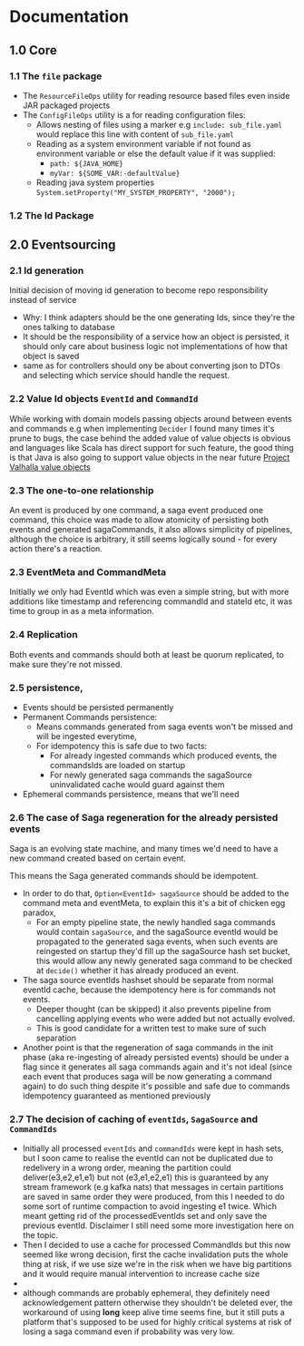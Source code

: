 # Documentation

## 1.0 Core

### 1.1 The `file` package

* The `ResourceFileOps` utility for reading resource based files even inside JAR packaged projects
* The `ConfigFileOps` utility is a for reading configuration files:
    * Allows nesting of files using a marker e.g `include: sub_file.yaml` would replace this line with content
      of `sub_file.yaml`
    * Reading as a system environment variable if not found as environment variable or else the default value if it was
      supplied:
        * `path: ${JAVA_HOME}`
        * `myVar: ${SOME_VAR:-defaultValue}`
    * Reading java system properties `System.setProperty("MY_SYSTEM_PROPERTY", "2000");`

### 1.2 The Id Package

## 2.0 Eventsourcing

### 2.1 Id generation

Initial decision of moving id generation to become repo responsibility instead of service

* Why: I think adapters should be the one generating Ids, since they're the ones talking to database
* It should be the responsibility of a service how an object is persisted, it should only care about business logic
  not implementations of how that object is saved
* same as for controllers should ony be about converting json to DTOs and selecting which service should handle the
  request.

### 2.2 Value Id objects `EventId` and `CommandId`

While working with domain models passing objects around between events and commands e.g when implementing `Decider` I
found many times it's prune to bugs, the case behind the added value of value objects is obvious and languages like
Scala has direct support for such feature, the good thing is that Java is also going to support value objects in the
near future [Project Valhalla value objects](https://openjdk.org/jeps/8277163)

### 2.3 The one-to-one relationship

An event is produced by one command, a saga event produced one command, this choice was made to allow atomicity of
persisting both events and generated sagaCommands, it also allows simplicity of pipelines, although the choice is
arbitrary, it still seems logically sound - for every action there's a reaction.

### 2.3 EventMeta and CommandMeta

Initially we only had EventId which was even a simple string, but with more additions like timestamp and referencing
commandId and stateId etc, it was time to group in as a meta information.

### 2.4 Replication

Both events and commands should both at least be quorum replicated, to make sure they're not missed.

### 2.5 persistence,

* Events should be persisted permanently
* Permanent Commands persistence:
    * Means commands generated from saga events won't be missed and will be ingested everytime,
    * For idempotency this is safe due to two facts:
        * For already ingested commands which produced events, the commandsIds are loaded on startup
        * For newly generated saga commands the sagaSource uninvalidated cache would guard against them
* Ephemeral commands persistence, means that we'll need

### 2.6 The case of Saga regeneration for the already persisted events

Saga is an evolving state machine, and many times we'd need to have a new command created based on certain event.

This means the Saga generated commands should be idempotent.

* In order to do that, `Option<EventId> sagaSource` should be added to the command meta and eventMeta, to explain this
  it's a bit of chicken egg paradox,
    * For an empty pipeline state, the newly handled saga commands would contain `sagaSource`, and the sagaSource
      eventId would be propagated to the generated saga events, when such events are reingested on startup they'd fill
      up the sagaSource hash set bucket, this would allow any newly generated saga command to be checked at `decide()`
      whether it has already produced an event.
* The saga source eventIds hashset should be separate from normal eventId cache, because the idempotency here is for
  commands not events.
    * Deeper thought (can be skipped) it also prevents pipeline from cancelling applying events who were added but not
      actually evolved.
    * This is good candidate for a written test to make sure of such separation
* Another point is that the regeneration of saga commands in the init phase (aka re-ingesting of already persisted
  events) should be under a flag since it generates all saga commands again and it's not ideal (since each event that
  produces saga will be now generating a command again) to do such thing despite it's possible and safe due
  to commands idempotency guaranteed as mentioned previously

### 2.7 The decision of caching of `eventIds`, `SagaSource` and `CommandIds`

* Initially all processed `eventIds` and `commandIds` were kept in hash sets, but I soon came to realise the
  eventId can not be duplicated due to redelivery in a wrong order, meaning the partition could deliver(e3,e2,e1,e1) but
  not (e3,e1,e2,e1) this is guaranteed by any stream framework (e.g kafka nats) that messages in certain partitions are
  saved in same order they were produced, from this I needed to do some sort of runtime compaction to avoid ingesting e1
  twice. Which meant getting rid of the processedEventIds set and only save the previous eventId. Disclaimer I still
  need some more investigation here on the topic.
* Then I decided to use a cache for processed CommandIds but this now seemed like wrong decision, first the cache
  invalidation puts the whole thing at risk, if we use size we're in the risk when we have big partitions and it would
  require manual intervention to increase cache size
*
* although commands are
  probably ephemeral, they definitely need acknowledgement pattern otherwise they shouldn't be deleted ever, the
  workaround of using **long** keep alive time seems fine, but it still puts a platform that's supposed to be used for
  highly critical systems at risk of losing a saga command even if probability was very low. 
